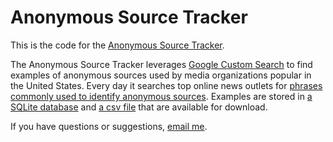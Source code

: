 
# Anonymous Source Tracker

This is the code for the [Anonymous Source Tracker](http://schaver.com/anonymous).

The Anonymous Source Tracker leverages [Google Custom Search](https://cse.google.com/) to find examples of anonymous sources used by media organizations popular in the United States. Every day it searches top online news outlets for [phrases commonly used to identify anonymous sources](https://github.com/markschaver/anonymous/blob/master/anonymous-phrases.txt). Examples are stored in [a SQLite database](https://github.com/markschaver/anonymous/blob/master/anon.db) and [a csv file](https://github.com/markschaver/anonymous/blob/master/anon.csv) that are available for download.

If you have questions or suggestions, [email me](mailto:mark.schaver@gmail.com).
